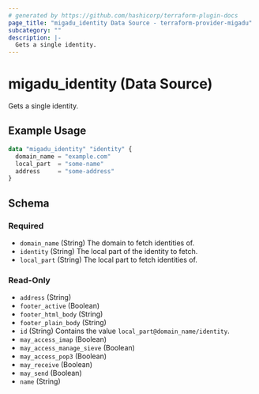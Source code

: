 ```yaml
---
# generated by https://github.com/hashicorp/terraform-plugin-docs
page_title: "migadu_identity Data Source - terraform-provider-migadu"
subcategory: ""
description: |-
  Gets a single identity.
---
```


# migadu_identity (Data Source)

Gets a single identity.

## Example Usage

```terraform
data "migadu_identity" "identity" {
  domain_name = "example.com"
  local_part  = "some-name"
  address     = "some-address"
}
```

<!-- schema generated by tfplugindocs -->
## Schema

### Required

- `domain_name` (String) The domain to fetch identities of.
- `identity` (String) The local part of the identity to fetch.
- `local_part` (String) The local part to fetch identities of.

### Read-Only

- `address` (String)
- `footer_active` (Boolean)
- `footer_html_body` (String)
- `footer_plain_body` (String)
- `id` (String) Contains the value `local_part@domain_name/identity`.
- `may_access_imap` (Boolean)
- `may_access_manage_sieve` (Boolean)
- `may_access_pop3` (Boolean)
- `may_receive` (Boolean)
- `may_send` (Boolean)
- `name` (String)



